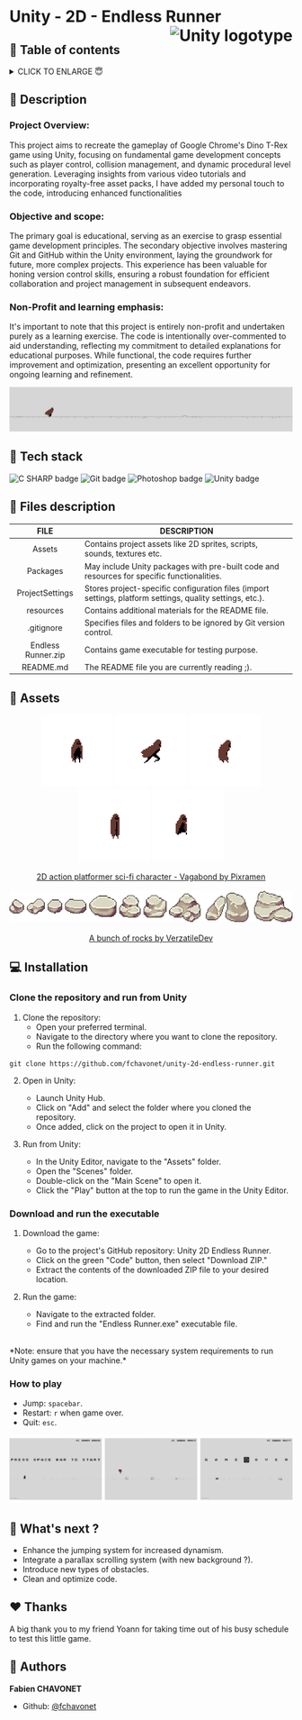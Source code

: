 # Unity - 2D - Endless Runner <img  height="50px" align="right" src="https://upload.wikimedia.org/wikipedia/commons/8/8a/Official_unity_logo.png" alt="Unity logotype">

## 🔖 Table of contents

<details>
        <summary>
		CLICK TO ENLARGE 😇
        </summary>
	    📝 <a href="#description">Description</a>
        <br>
        🔨 <a href="#tech-stack">Tech stack</a>
        <br>
        📂 <a href="#files-description">Files description</a>
        <br>
        📌 <a href="#assets">Assets<a>
        <br>
        💻 <a href="#installation">Installation</a>
        <br>
        🔧 <a href="#whats-next">What's next ?</a>
        <br>
        ♥️ <a href="#thanks">Thanks</a>
        <br>
        👷 <a href="#authors">Authors</a>
</details>

## 📝 <span id="description">Description</span>

### Project Overview:
This project aims to recreate the gameplay of Google Chrome's Dino T-Rex game using Unity, focusing on fundamental game development concepts such as player control, collision management, and dynamic procedural level generation. Leveraging insights from various video tutorials and incorporating royalty-free asset packs, I have added my personal touch to the code, introducing enhanced functionalities

### Objective and scope:
The primary goal is educational, serving as an exercise to grasp essential game development principles. The secondary objective involves mastering Git and GitHub within the Unity environment, laying the groundwork for future, more complex projects. This experience has been valuable for honing version control skills, ensuring a robust foundation for efficient collaboration and project management in subsequent endeavors.

### Non-Profit and learning emphasis:
It's important to note that this project is entirely non-profit and undertaken purely as a learning exercise. The code is intentionally over-commented to aid understanding, reflecting my commitment to detailed explanations for educational purposes. While functional, the code requires further improvement and optimization, presenting an excellent opportunity for ongoing learning and refinement.

<img src="./resources/endless_runner.gif">

## 🔨 <span id="tech-stack">Tech stack</span>

<p align="left">
<img src="https://img.shields.io/badge/C SHARP-512bd4?logo=csharp&logoColor=white&style=for-the-badge" alt="C SHARP badge">
<img src="https://img.shields.io/badge/Git-f05032?logo=git&logoColor=white&style=for-the-badge" alt="Git badge">
<img src="https://img.shields.io/badge/PHOTOSHOP-31a8ff?logo=adobephotoshop&logoColor=white&style=for-the-badge" alt="Photoshop badge">
    <img src="https://img.shields.io/badge/UNITY-000000?logo=unity&logoColor=white&style=for-the-badge" alt="Unity badge">
</p>

## 📂 <span id="files-description">Files description</span>

| FILE               | DESCRIPTION                                                                                               |
| :----------------: | --------------------------------------------------------------------------------------------------------- |
| Assets             | Contains project assets like 2D sprites, scripts, sounds, textures etc.                                   |
| Packages           | May include Unity packages with pre-built code and resources for specific functionalities.                |
| ProjectSettings    | Stores project-specific configuration files (import settings, platform settings, quality settings, etc.). |
| resources          | Contains additional materials for the README file.                                                        |
| .gitignore         | Specifies files and folders to be ignored by Git version control.                                         |
| Endless Runner.zip | Contains game executable for testing purpose.                                                             |
| README.md          | The README file you are currently reading ;).                                                             |

## 📌 <span id="assets">Assets</span>

<p align="center">
    <img src="./resources/vagabond-idle.gif">
    <img src="./resources/vagabond-run.gif">
    <img src="./resources/vagabond-run-end.gif">
    <img src="./resources/vagabond-jump.gif">
    <img src="./resources/vagabond-death.gif">
    <br><br>
    <a href="https://pixramen.itch.io/2d-action-platformer-sci-fi-vagabond">2D action platformer sci-fi character - Vagabond by Pixramen</a>
    <br><br>
    <img src="./resources/rocks.png">
    <br><br>
    <a href="https://verzatiledev.itch.io/rocks">A bunch of rocks by VerzatileDev</a>
</p>

## 💻 <span id="installation">Installation</span>

### Clone the repository and run from Unity

1. Clone the repository:
    - Open your preferred terminal.
    - Navigate to the directory where you want to clone the repository.
    - Run the following command:
```
git clone https://github.com/fchavonet/unity-2d-endless-runner.git
```

2. Open in Unity:
    - Launch Unity Hub.
    - Click on "Add" and select the folder where you cloned the repository.
    - Once added, click on the project to open it in Unity.

3. Run from Unity:
    - In the Unity Editor, navigate to the "Assets" folder.
    - Open the "Scenes" folder.
    - Double-click on the "Main Scene" to open it.
    - Click the "Play" button at the top to run the game in the Unity Editor.

### Download and run the executable

1. Download the game:
    - Go to the project's GitHub repository: Unity 2D Endless Runner.
    - Click on the green "Code" button, then select "Download ZIP."
    - Extract the contents of the downloaded ZIP file to your desired location.

2. Run the game:
    - Navigate to the extracted folder.
    - Find and run the "Endless Runner.exe" executable file.

<br>
*Note: ensure that you have the necessary system requirements to run Unity games on your machine.*

### How to play

- Jump: `spacebar`.
- Restart: `r` when game over.
- Quit: `esc`.

<p align="center">
<img src="./resources/screenshots.png">
</p>

## 🔧 <span id="whats-next">What's next ?</span>

- Enhance the jumping system for increased dynamism.
- Integrate a parallax scrolling system (with new background ?).
- Introduce new types of obstacles.
- Clean and optimize code.

## ♥️ <span id="thanks">Thanks</span>

A big thank you to my friend Yoann for taking time out of his busy schedule to test this little game.

## 👷 <span id="authors">Authors</span>

**Fabien CHAVONET**
- Github: [@fchavonet](https://github.com/fchavonet)
